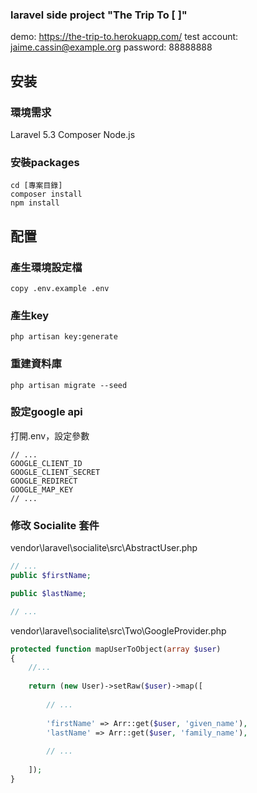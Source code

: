 ### laravel side project "The Trip To [  ]"
demo: https://the-trip-to.herokuapp.com/
test account: jaime.cassin@example.org
password: 88888888

## 安装

### 環境需求
Laravel 5.3
Composer
Node.js

### 安裝packages
```shell
cd [專案目錄]
composer install
npm install
```

## 配置

### 產生環境設定檔
```shell
copy .env.example .env
```

### 產生key
```shell
php artisan key:generate
```

### 重建資料庫
```shell
php artisan migrate --seed
```

### 設定google api

打開.env，設定參數

```
// ...
GOOGLE_CLIENT_ID
GOOGLE_CLIENT_SECRET
GOOGLE_REDIRECT
GOOGLE_MAP_KEY
// ...
```

### 修改 Socialite 套件

vendor\laravel\socialite\src\AbstractUser.php

```php
// ...
public $firstName;

public $lastName;

// ...
```

vendor\laravel\socialite\src\Two\GoogleProvider.php

```php
protected function mapUserToObject(array $user)
{
    //...
	
    return (new User)->setRaw($user)->map([
	
        // ...
		
        'firstName' => Arr::get($user, 'given_name'),
        'lastName' => Arr::get($user, 'family_name'),
		
        // ...
		
    ]);
}
```
